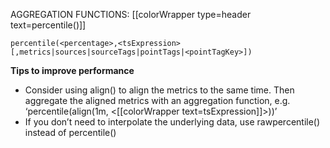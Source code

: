 AGGREGATION FUNCTIONS: [[colorWrapper type=header text=percentile()]]

`percentile(<percentage>,<tsExpression>[,metrics|sources|sourceTags|pointTags|<pointTagKey>])`

**Tips to improve performance**
- Consider using align() to align the metrics to the same time. Then aggregate the aligned metrics with an aggregation function, e.g. ‘percentile(align(1m, <[[colorWrapper text=tsExpression]]>))’
- If you don’t need to interpolate the underlying data, use rawpercentile() instead of percentile()